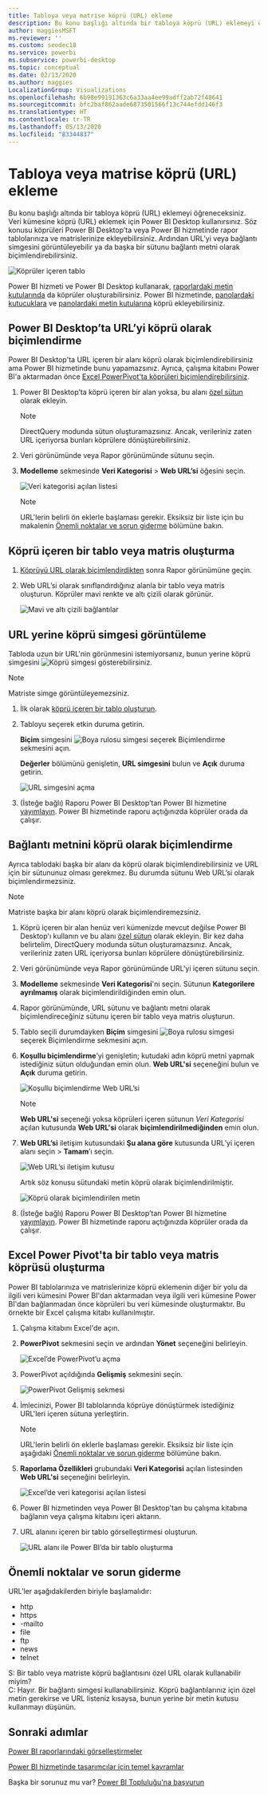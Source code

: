 ```yaml
---
title: Tabloya veya matrise köprü (URL) ekleme
description: Bu konu başlığı altında bir tabloya köprü (URL) eklemeyi öğreneceksiniz. Veri kümesine köprü (URL) eklemek için Power BI Desktop kullanırsınız. Daha sonra, Power BI Desktop veya Power BI hizmetinde bu köprüleri rapor tablolarınıza ve matrislerinize ekleyebilirsiniz.
author: maggiesMSFT
ms.reviewer: ''
ms.custom: seodec18
ms.service: powerbi
ms.subservice: powerbi-desktop
ms.topic: conceptual
ms.date: 02/13/2020
ms.author: maggies
LocalizationGroup: Visualizations
ms.openlocfilehash: 6b98e99191363c6a33aa4ee99adff2ab72f48641
ms.sourcegitcommit: bfc2baf862aade6873501566f13c744efdd146f3
ms.translationtype: HT
ms.contentlocale: tr-TR
ms.lasthandoff: 05/13/2020
ms.locfileid: "83344837"
---
```

# <a name="add-hyperlinks-urls-to-a-table-or-matrix"></a>Tabloya veya matrise köprü (URL) ekleme
Bu konu başlığı altında bir tabloya köprü (URL) eklemeyi öğreneceksiniz. Veri kümesine köprü (URL) eklemek için Power BI Desktop kullanırsınız. Söz konusu köprüleri Power BI Desktop’ta veya Power BI hizmetinde rapor tablolarınıza ve matrislerinize ekleyebilirsiniz. Ardından URL’yi veya bağlantı simgesini görüntüleyebilir ya da başka bir sütunu bağlantı metni olarak biçimlendirebilirsiniz.

![Köprüler içeren tablo](media/power-bi-hyperlinks-in-tables/power-bi-url-link-text.png)

Power BI hizmeti ve Power BI Desktop kullanarak, [raporlardaki metin kutularında](service-add-hyperlink-to-text-box.md) da köprüler oluşturabilirsiniz. Power BI hizmetinde, [panolardaki kutucuklara](service-dashboard-edit-tile.md) ve [panolardaki metin kutularına](service-dashboard-add-widget.md) köprü ekleyebilirsiniz. 


## <a name="format-a-url-as-a-hyperlink-in-power-bi-desktop"></a>Power BI Desktop’ta URL’yi köprü olarak biçimlendirme

Power BI Desktop'ta URL içeren bir alanı köprü olarak biçimlendirebilirsiniz ama Power BI hizmetinde bunu yapamazsınız. Ayrıca, çalışma kitabını Power BI'a aktarmadan önce [Excel PowerPivot'ta köprüleri biçimlendirebilirsiniz](#create-a-table-or-matrix-hyperlink-in-excel-power-pivot).

1. Power BI Desktop’ta köprü içeren bir alan yoksa, bu alanı [özel sütun](../transform-model/desktop-common-query-tasks.md) olarak ekleyin.

    > [!NOTE]
    > DirectQuery modunda sütun oluşturamazsınız.  Ancak, verileriniz zaten URL içeriyorsa bunları köprülere dönüştürebilirsiniz.

2. Veri görünümünde veya Rapor görünümünde sütunu seçin. 

3. **Modelleme** sekmesinde **Veri Kategorisi** > **Web URL’si** öğesini seçin.
   
    ![Veri kategorisi açılan listesi](media/power-bi-hyperlinks-in-tables/power-bi-format-web-url.png)

    > [!NOTE]
    > URL'lerin belirli ön eklerle başlaması gerekir. Eksiksiz bir liste için bu makalenin [Önemli noktalar ve sorun giderme](#considerations-and-troubleshooting) bölümüne bakın.

## <a name="create-a-table-or-matrix-with-a-hyperlink"></a>Köprü içeren bir tablo veya matris oluşturma

1. [Köprüyü URL olarak biçimlendirdikten](#format-a-url-as-a-hyperlink-in-power-bi-desktop) sonra Rapor görünümüne geçin.
2. Web URL’si olarak sınıflandırdığınız alanla bir tablo veya matris oluşturun. Köprüler mavi renkte ve altı çizili olarak görünür.

    ![Mavi ve altı çizili bağlantılar](media/power-bi-hyperlinks-in-tables/power-bi-url-blue-underline.png)


## <a name="display-a-hyperlink-icon-instead-of-a-url"></a>URL yerine köprü simgesi görüntüleme

Tabloda uzun bir URL'nin görünmesini istemiyorsanız, bunun yerine köprü simgesini ![Köprü simgesi](media/power-bi-hyperlinks-in-tables/power-bi-hyperlink-icon.png) gösterebilirsiniz. 

> [!NOTE]
> Matriste simge görüntüleyemezsiniz.
   
1. İlk olarak [köprü içeren bir tablo oluşturun](#create-a-table-or-matrix-with-a-hyperlink).

2. Tabloyu seçerek etkin duruma getirin.

    **Biçim** simgesini ![Boya rulosu simgesi](media/power-bi-hyperlinks-in-tables/power-bi-paintroller.png) seçerek Biçimlendirme sekmesini açın.

    **Değerler** bölümünü genişletin, **URL simgesini** bulun ve **Açık** duruma getirin.

    ![URL simgesini açma](media/power-bi-hyperlinks-in-tables/power-bi-url-icon-on.png)

1. (İsteğe bağlı) Raporu Power BI Desktop’tan Power BI hizmetine [yayımlayın](desktop-upload-desktop-files.md). Power BI hizmetinde raporu açtığınızda köprüler orada da çalışır.

## <a name="format-link-text-as-a-hyperlink"></a>Bağlantı metnini köprü olarak biçimlendirme

Ayrıca tablodaki başka bir alanı da köprü olarak biçimlendirebilirsiniz ve URL için bir sütununuz olması gerekmez. Bu durumda sütunu Web URL’si olarak biçimlendirmezsiniz.

> [!NOTE]
> Matriste başka bir alanı köprü olarak biçimlendiremezsiniz.

1. Köprü içeren bir alan henüz veri kümenizde mevcut değilse Power BI Desktop'ı kullanın ve bu alanı [özel sütun](../transform-model/desktop-common-query-tasks.md) olarak ekleyin. Bir kez daha belirtelim, DirectQuery modunda sütun oluşturamazsınız.  Ancak, verileriniz zaten URL içeriyorsa bunları köprülere dönüştürebilirsiniz.

2. Veri görünümünde veya Rapor görünümünde URL'yi içeren sütunu seçin. 

3. **Modelleme** sekmesinde **Veri Kategorisi**'ni seçin. Sütunun **Kategorilere ayrılmamış** olarak biçimlendirildiğinden emin olun.

2. Rapor görünümünde, URL sütunu ve bağlantı metni olarak biçimlendireceğiniz sütunu içeren bir tablo veya matris oluşturun.

3. Tablo seçili durumdayken **Biçim** simgesini ![Boya rulosu simgesi](media/power-bi-hyperlinks-in-tables/power-bi-paintroller.png) seçerek Biçimlendirme sekmesini açın.

4. **Koşullu biçimlendirme**’yi genişletin; kutudaki adın köprü metni yapmak istediğiniz sütun olduğundan emin olun. **Web URL'si** seçeneğini bulun ve **Açık** duruma getirin.

    ![Koşullu biçimlendirme Web URL’si](media/power-bi-hyperlinks-in-tables/power-bi-format-conditional-web-url.png)

    > [!NOTE]
    > **Web URL'si** seçeneği yoksa köprüleri içeren sütunun *Veri Kategorisi* açılan kutusunda **Web URL'si** olarak **biçimlendirilmediğinden** emin olun.

5. **Web URL’si** iletişim kutusundaki **Şu alana göre** kutusunda URL’yi içeren alanı seçin > **Tamam**’ı seçin.

    ![Web URL’si iletişim kutusu](media/power-bi-hyperlinks-in-tables/power-bi-format-web-url-dialog.png)

    Artık söz konusu sütundaki metin köprü olarak biçimlendirilmiştir.

    ![Köprü olarak biçimlendirilen metin](media/power-bi-hyperlinks-in-tables/power-bi-url-link-text.png)

1. (İsteğe bağlı) Raporu Power BI Desktop’tan Power BI hizmetine [yayımlayın](desktop-upload-desktop-files.md). Power BI hizmetinde raporu açtığınızda köprüler orada da çalışır.

## <a name="create-a-table-or-matrix-hyperlink-in-excel-power-pivot"></a>Excel Power Pivot'ta bir tablo veya matris köprüsü oluşturma

Power BI tablolarınıza ve matrislerinize köprü eklemenin diğer bir yolu da ilgili veri kümesini Power BI'dan aktarmadan veya ilgili veri kümesine Power BI'dan bağlanmadan önce köprüleri bu veri kümesinde oluşturmaktır. Bu örnekte bir Excel çalışma kitabı kullanılmıştır.

1. Çalışma kitabını Excel'de açın.
2. **PowerPivot** sekmesini seçin ve ardından **Yönet** seçeneğini belirleyin.
   
   ![Excel’de PowerPivot’u açma](media/power-bi-hyperlinks-in-tables/createhyperlinkinpowerpivot2.png)
1. PowerPivot açıldığında **Gelişmiş** sekmesini seçin.
   
   ![PowerPivot Gelişmiş sekmesi](media/power-bi-hyperlinks-in-tables/createhyperlinkinpowerpivot3.png)
4. İmlecinizi, Power BI tablolarında köprüye dönüştürmek istediğiniz URL'leri içeren sütuna yerleştirin.
   
   > [!NOTE]
   > URL'lerin belirli ön eklerle başlaması gerekir. Eksiksiz bir liste için aşağıdaki [Önemli noktalar ve sorun giderme](#considerations-and-troubleshooting) bölümüne bakın.
   > 
   
5. **Raporlama Özellikleri** grubundaki **Veri Kategorisi** açılan listesinden **Web URL'si** seçeneğini belirleyin. 
   
   ![Excel’de veri kategorisi açılan listesi](media/power-bi-hyperlinks-in-tables/createhyperlinksnew.png)

6. Power BI hizmetinden veya Power BI Desktop'tan bu çalışma kitabına bağlanın veya çalışma kitabını içeri aktarın.
7. URL alanını içeren bir tablo görselleştirmesi oluşturun.
   
   ![URL alanı ile Power BI’da bir tablo oluşturma](media/power-bi-hyperlinks-in-tables/hyperlinksintables.gif)

## <a name="considerations-and-troubleshooting"></a>Önemli noktalar ve sorun giderme

URL’ler aşağıdakilerden biriyle başlamalıdır:
- http
- https
- -mailto
- file
- ftp
- news
- telnet

S: Bir tablo veya matriste köprü bağlantısını özel URL olarak kullanabilir miyim?    
C: Hayır. Bir bağlantı simgesi kullanabilirsiniz. Köprü bağlantılarınız için özel metin gerekirse ve URL listeniz kısaysa, bunun yerine bir metin kutusu kullanmayı düşünün.


## <a name="next-steps"></a>Sonraki adımlar
[Power BI raporlarındaki görselleştirmeler](../visuals/power-bi-report-visualizations.md)

[Power BI hizmetinde tasarımcılar için temel kavramlar](../fundamentals/service-basic-concepts.md)

Başka bir sorunuz mu var? [Power BI Topluluğu'na başvurun](https://community.powerbi.com/)
